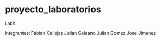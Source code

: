 # proyecto_laboratorios

LabX

Integrantes:
Fabian Callejas
Julian Galeano
Julian Gomez
Jose Jimenez
